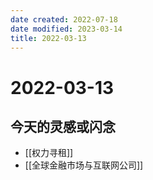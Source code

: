 ```yaml
---
date created: 2022-07-18
date modified: 2023-03-14
title: 2022-03-13
---
```


# 2022-03-13

## 今天的灵感或闪念

- [[权力寻租]]
- [[全球金融市场与互联网公司]]
